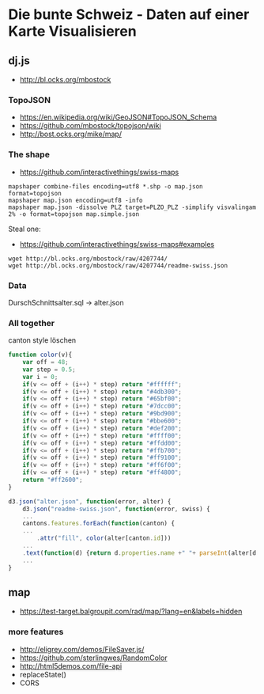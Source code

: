 # Die bunte Schweiz - Daten auf einer Karte Visualisieren
## dj.js
* http://bl.ocks.org/mbostock

### TopoJSON
* https://en.wikipedia.org/wiki/GeoJSON#TopoJSON_Schema
* https://github.com/mbostock/topojson/wiki
* http://bost.ocks.org/mike/map/

### The shape

* https://github.com/interactivethings/swiss-maps
```
mapshaper combine-files encoding=utf8 *.shp -o map.json format=topojson
mapshaper map.json encoding=utf8 -info
mapshaper map.json -dissolve PLZ target=PLZO_PLZ -simplify visvalingam 2% -o format=topojson map.simple.json
```
Steal one:

* https://github.com/interactivethings/swiss-maps#examples 

```
wget http://bl.ocks.org/mbostock/raw/4207744/ 
wget http://bl.ocks.org/mbostock/raw/4207744/readme-swiss.json 
```

### Data

DurschSchnittsalter.sql -> alter.json

### All together

canton style löschen

```javascript
function color(v){
	var off = 48;
	var step = 0.5;
	var i = 0;
	if(v <= off + (i++) * step) return "#ffffff";
	if(v <= off + (i++) * step) return "#4db300";
	if(v <= off + (i++) * step) return "#65bf00";
	if(v <= off + (i++) * step) return "#7dcc00";
	if(v <= off + (i++) * step) return "#9bd900";
	if(v <= off + (i++) * step) return "#bbe600";
	if(v <= off + (i++) * step) return "#def200";
	if(v <= off + (i++) * step) return "#ffff00";
	if(v <= off + (i++) * step) return "#ffdd00";
	if(v <= off + (i++) * step) return "#ffb700";
	if(v <= off + (i++) * step) return "#ff9100";
	if(v <= off + (i++) * step) return "#ff6f00";
	if(v <= off + (i++) * step) return "#ff4800";
	return "#ff2600";
}

d3.json("alter.json", function(error, alter) {
	d3.json("readme-swiss.json", function(error, swiss) {
	...
	cantons.features.forEach(function(canton) {
	...
		.attr("fill", color(alter[canton.id]))
	...
	.text(function(d) {return d.properties.name +" "+ parseInt(alter[d.id]*10)/10;});
	...
}
```

## map
* https://test-target.balgroupit.com/rad/map/?lang=en&labels=hidden

### more features
* http://eligrey.com/demos/FileSaver.js/
* https://github.com/sterlingwes/RandomColor
* http://html5demos.com/file-api
* replaceState()
* CORS

